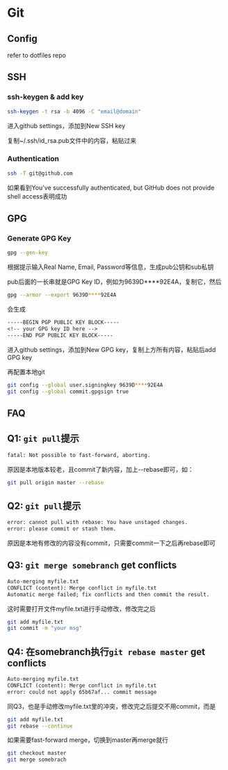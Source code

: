 # Git

## Config

refer to dotfiles repo

## SSH
### ssh-keygen & add key
```sh
ssh-keygen -t rsa -b 4096 -C "email@domain"
```
进入github settings，添加到New SSH key

复制~/.ssh/id_rsa.pub文件中的内容，粘贴过来

### Authentication
```sh
ssh -T git@github.com
```
如果看到You've successfully authenticated, but GitHub does not provide shell access表明成功

## GPG
### Generate GPG Key
```sh
gpg --gen-key
```
根据提示输入Real Name, Email, Password等信息，生成pub公钥和sub私钥

pub后面的一长串就是GPG Key ID，例如为9639D****92E4A，复制它，然后
```sh
gpg --armor --export 9639D****92E4A
```
会生成
```txt
-----BEGIN PGP PUBLIC KEY BLOCK----- 
<!-- your GPG key ID here -->
-----END PGP PUBLIC KEY BLOCK-----
```
进入github settings，添加到New GPG key，复制上方所有内容，粘贴后add GPG key

再配置本地git
```sh
git config --global user.signingkey 9639D****92E4A
git config --global commit.gpgsign true
```

## FAQ
## Q1: `git pull`提示
```txt
fatal: Not possible to fast-forward, aborting.
```
原因是本地版本较老，且commit了新内容，加上--rebase即可，如：
```sh
git pull origin master --rebase
```
## Q2: `git pull`提示
```txt
error: cannot pull with rebase: You have unstaged changes.
error: please commit or stash them.
```
原因是本地有修改的内容没有commit，只需要commit一下之后再rebase即可

## Q3: `git merge somebranch` get conflicts
```txt
Auto-merging myfile.txt
CONFLICT (content): Merge conflict in myfile.txt
Automatic merge failed; fix conflicts and then commit the result.
```
这时需要打开文件myfile.txt进行手动修改，修改完之后
```sh
git add myfile.txt
git commit -m "your msg"
```

## Q4: 在somebranch执行`git rebase master` get conflicts
```txt
Auto-merging myfile.txt
CONFLICT (content): Merge conflict in myfile.txt
error: could not apply 65b67af... commit message
```
同Q3，也是手动修改myfile.txt里的冲突，修改完之后提交不用commit，而是
```sh
git add myfile.txt
git rebase --continue
```
如果需要fast-forward merge，切换到master再merge就行
```sh
git checkout master
git merge somebrach
```
